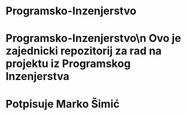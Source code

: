 # Programsko-Inzenjerstvo
# Programsko-Inzenjerstvo\n Ovo je zajednicki repozitorij za rad na projektu iz Programskog Inzenjerstva
# Potpisuje Marko Šimić
